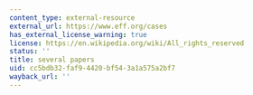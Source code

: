 ```yaml
---
content_type: external-resource
external_url: https://www.eff.org/cases
has_external_license_warning: true
license: https://en.wikipedia.org/wiki/All_rights_reserved
status: ''
title: several papers
uid: cc5bdb32-faf9-4420-bf54-3a1a575a2bf7
wayback_url: ''
---
```

